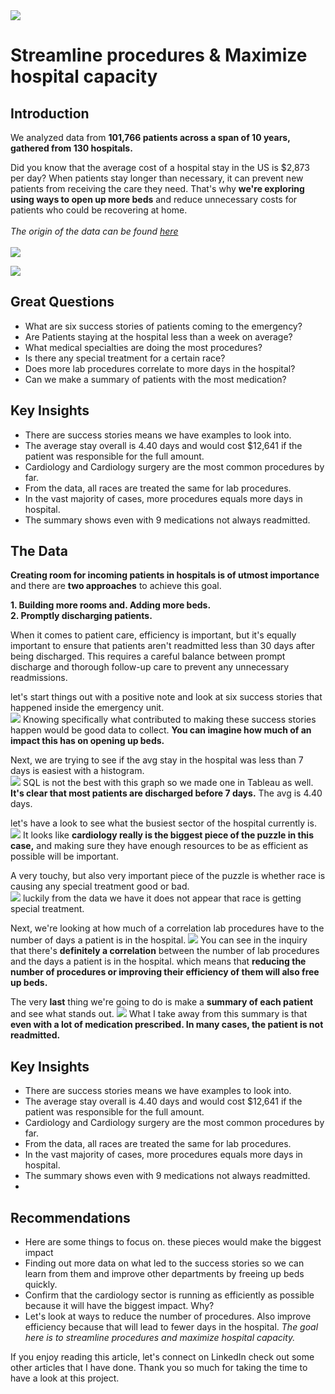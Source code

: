 <img src="Hospital_Visuals/Hospital Project banner 2.jpg?raw=true"/>

# Streamline procedures & Maximize hospital capacity

## Introduction 

We analyzed data from **101,766 patients across a span of 10 years, gathered from 130 hospitals.**

Did you know that the average cost of a hospital stay in the US is $2,873 per day? When patients stay longer than necessary, it can prevent new patients from receiving the care they need. That's why **we're exploring using ways to open up more beds** and reduce unnecessary costs for patients who could be recovering at home.
<br><br>
*The origin of the data can be found [here]([https://finances.worldbank.org/Loans-and-Credits/IDA-Statement-Of-Credits-and-Grants-Historical-Dat/tdwh-3krx](https://archive.ics.uci.edu/dataset/296/diabetes+130-us+hospitals+for+years+1999-2008))* <br><br>
<img src="Hospital_Visuals/Intro about data.jpg?raw=true"/><br>

<img src="Hospital_Visuals/Averages-combined.jpg?raw=true"/> <br>


## Great Questions  

- What are six success stories of patients coming to the emergency? 
- Are Patients staying at the hospital less than a week on average?  
- What medical specialties are doing the most procedures? 
- Is there any special treatment for a certain race? 
- Does more lab procedures correlate to more days in the hospital? 
- Can we make a summary of patients with the most medication?
  
## Key Insights 

- There are success stories means we have examples to look into.  
 - The average stay overall is 4.40 days and would cost $12,641 if the patient was responsible for the full amount. 
 - Cardiology and Cardiology surgery are the most common procedures by far.  
 - From the data, all races are treated the same for lab procedures.  
 - In the vast majority of cases, more procedures equals more days in hospital.  
 - The summary shows even with 9 medications not always readmitted. 


## The Data 
**Creating room for incoming patients in hospitals is of utmost importance** and there are **two approaches** to achieve this goal.

**1. Building more rooms and. Adding more beds.**  
**2. Promptly discharging patients.**

When it comes to patient care, efficiency is important, but it's equally important to ensure that patients aren't readmitted less than 30 days after being discharged. This requires a careful balance between prompt discharge and thorough follow-up care to prevent any unnecessary readmissions.

let's start things out with a positive note and look at six success stories that happened inside the emergency unit. <br>
<img src="Hospital_Visuals/Success stories-Combined_no added text.jpg?raw=true"/>
Knowing specifically what contributed to making these success stories happen would be good data to collect. **You can imagine how much of an impact this has on opening up beds.** 

Next, we are trying to see if the avg stay in the hospital was less than 7 days is easiest with a histogram.  
<img src="Hospital_Visuals/Histogram combined.jpg?raw=true"/>
SQL is not the best with this graph so we made one in Tableau as well. **It's clear that most patients are discharged before 7 days.** The avg is 4.40 days. 

let's have a look to see what the busiest sector of the hospital currently is. 
<img src="Hospital_Visuals/num_precedures-combined.jpg?raw=true"/>
It looks like **cardiology really is the biggest piece of the puzzle in this case,** and making sure they have enough resources to be as efficient as possible will be important. 

A very touchy, but also very important piece of the puzzle is whether race is causing any special treatment good or bad.  
 <img src="Hospital_Visuals/avg lab vs race-Results-Combined.jpg?raw=true"/>
luckily from the data we have it does not appear that race is getting special treatment. 

Next, we're looking at how much of a correlation lab procedures have to the number of days a patient is in the hospital. 
 <img src="Hospital_Visuals/more procedures-Combined.jpg?raw=true"/>
 You can see in the inquiry that there's **definitely a correlation** between the number of lab procedures and the days a patient is in the hospital. which means that **reducing the number of procedures or improving their efficiency of them will also free up beds.** 

The very **last** thing we're going to do is make a **summary of each patient** and see what stands out. 
 <img src="Hospital_Visuals/Patient summary-combined.jpg?raw=true"/>
 What I take away from this summary is that **even with a lot of medication prescribed. In many cases, the patient is not readmitted.**

## Key Insights 
- There are success stories means we have examples to look into.  
- The average stay overall is 4.40 days and would cost $12,641 if the patient was responsible for the full amount. 
- Cardiology and Cardiology surgery are the most common procedures by far.  
- From the data, all races are treated the same for lab procedures.  
- In the vast majority of cases, more procedures equals more days in hospital.  
- The summary shows even with 9 medications not always readmitted.
- 
## Recommendations 
- Here are some things to focus on. these pieces would make the biggest impact 
- Finding out more data on what led to the success stories so we can learn from them and improve other departments by freeing up beds quickly. 
- Confirm that the cardiology sector is running as efficiently as possible because it will have the biggest impact. Why? 
- Let's look at ways to reduce the number of procedures. Also improve efficiency because that will lead to fewer days in the hospital. 
  *The goal here is to streamline procedures and maximize hospital capacity.*

If you enjoy reading this article, let's connect on LinkedIn 
check out some other articles that I have done. 
Thank you so much for taking the time to have a look at this project. 
 



 






